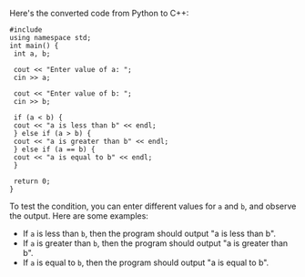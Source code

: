 Here's the converted code from Python to C++:
```
#include 
using namespace std;
int main() {
 int a, b;
 
 cout << "Enter value of a: ";
 cin >> a;
 
 cout << "Enter value of b: ";
 cin >> b;
 
 if (a < b) {
 cout << "a is less than b" << endl;
 } else if (a > b) {
 cout << "a is greater than b" << endl;
 } else if (a == b) {
 cout << "a is equal to b" << endl;
 }
 
 return 0;
}
```
To test the condition, you can enter different values for `a` and `b`, and observe the output. Here are some examples:
- If `a` is less than `b`, then the program should output "a is less than b".
- If `a` is greater than `b`, then the program should output "a is greater than b".
- If `a` is equal to `b`, then the program should output "a is equal to b".

